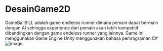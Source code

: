 # DesainGame2D
GameBallBILL adalah game endleess runner dimana pemain dapat bermain dengan AI sehingga experience dari pemain akan lebih kompetitif dibandingkan dengan game endeless runner yang lainnya. Game ini menggunakan Game Engine Unity menggunakan bahasa pemrograman C#
![image](https://user-images.githubusercontent.com/72455712/148666543-fb8af5ad-af0d-4a73-8096-8ae75c5ccd68.png)
